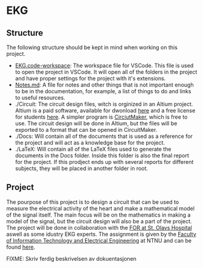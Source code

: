 # EKG

## Structure

The following structure should be kept in mind when working on this project.

* [EKG.code-workspace](./EKG.code-workspace): The workspace file for VSCode. This file is used to open the project in VSCode. It will open all of the folders in the project and have proper settings for the project with it's extensions.
* [Notes.md](./Notes.md): A file for notes and other things that is not important enough to be in the documentation, for example, a list of things to do and links to useful resources.
* ./Circuit: The circuit design files, witch is orginized in an Altium project. Altium is a paid software, available for dwonload [here](https://www.altium.com/downloads/altium-designer/) and a free license for students [here](https://www.altium.com/education/student-licenses). A simpler program is [CirciutMaker](https://www.altium.com/circuitmaker), which is free to use. The circuit design will be done in Altium, but the files will be exported to a format that can be opened in CircuitMaker.
* ./Docs: Will contain all of the documents that is used as a reference for the project and will act as a knowledge base for the project.
* ./LaTeX: Will contain all of the LaTeX files used to generate the documents in the Docs folder. Inside this folder is also the final report for the project. If this prodject ends up with several reports for different subjects, they will be placed in another folder in root.

## Project
The pourpose of this project is to design a circuit that can be used to measure the electrical activity of the heart and make a mathematical model of the signal itself. The main focus will be on the mathematics in making a model of the signal, but the circuit design will also be a part of the project. The project will be done in collaboration with the [FOR at St. Olavs Hospital](https://stolav.no/avdelinger/sentral-stab/forskningsavdelingen/fremtidens-operasjonsrom-for) aswell as some idustry EKG experts. The assignment is given by the [Faculty of Information Technology and Electrical Engineering](https://www.ntnu.edu/ie/) at NTNU and can be found [here](https://folk.ntnu.no/mortano/prosjekt/04.pdf).

FIXME: Skriv ferdig beskrivelsen av dokuentasjonen
